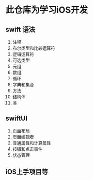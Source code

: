 # 此仓库为学习iOS开发
##  swift 语法
1. 注释
2. 布尔类型和比较运算符
3. 逻辑运算符
4. 可选类型
5. 元组
6. 数组
7. 循环
8. 字典和集合
9. 方法
10. 结构体
11. 类
## swiftUI
1. 页面布局
2. 页面编辑者
3. 普通属性和计算属性
4. 按钮和点击事件
5. 状态管理
## iOS上手项目等
